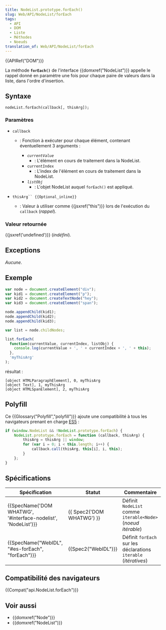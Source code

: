 ```yaml
---
title: NodeList.prototype.forEach()
slug: Web/API/NodeList/forEach
tags:
  - API
  - DOM
  - Liste
  - Méthodes
  - Noeuds
translation_of: Web/API/NodeList/forEach
---
```

{{APIRef("DOM")}}

La méthode **`forEach()`** de l'interface {{domxref("NodeList")}} appelle le rappel donné en paramètre une fois pour chaque paire de valeurs dans la liste, dans l'ordre d'insertion.

## Syntaxe

    nodeList.forEach(callback[, thisArg]);

### Paramètres

- `callback`

  - : Fonction à exécuter pour chaque élément, contenant éventuellement 3 arguments :

    - _`currentValue`_
      - : L'élément en cours de traitement dans la NodeList.
    - `currentIndex`
      - : L'index de l'élément en cours de traitement dans la NodeList.
    - _`listObj`_
      - : L'objet NodeList auquel `forEach()` est appliqué.

- ` thisArg`` {{Optional_inline}}  `
  - : Valeur à utiliser comme {{jsxref("this")}} lors de l'exécution du `callback` (_rappel_).

### Valeur retournée

{{jsxref('undefined')}} (_indéfini_).

## Exceptions

_Aucune_.

## Exemple

```js
var node = document.createElement("div");
var kid1 = document.createElement("p");
var kid2 = document.createTextNode("hey");
var kid3 = document.createElement("span");

node.appendChild(kid1);
node.appendChild(kid2);
node.appendChild(kid3);

var list = node.childNodes;

list.forEach(
  function(currentValue, currentIndex, listObj) {
    console.log(currentValue + ', ' + currentIndex + ', ' + this);
  },
  'myThisArg'
);
```

résultat :

    [object HTMLParagraphElement], 0, myThisArg
    [object Text], 1, myThisArg
    [object HTMLSpanElement], 2, myThisArg

## Polyfill

Ce {{Glossary("Polyfill","polyfill")}} ajoute une compatibilité à tous les navigateurs prenant en charge [ES5](https://caniuse.com/#search=es5) :

```js
if (window.NodeList && !NodeList.prototype.forEach) {
    NodeList.prototype.forEach = function (callback, thisArg) {
        thisArg = thisArg || window;
        for (var i = 0; i < this.length; i++) {
            callback.call(thisArg, this[i], i, this);
        }
    };
}
```

## Spécifications

| Spécification                                                                    | Statut                           | Commentaire                                                      |
| -------------------------------------------------------------------------------- | -------------------------------- | ---------------------------------------------------------------- |
| {{SpecName('DOM WHATWG', '#interface-nodelist', 'NodeList')}} | {{ Spec2('DOM WHATWG') }} | Définit `NodeList` comme `iterable<Node> `(_noeud itérable_)     |
| {{SpecName("WebIDL", "#es-forEach", "forEach")}}                 | {{Spec2("WebIDL")}}         | Définit `forEach` sur les déclarations `iterable` (_itératives_) |

## Compatibilité des navigateurs

{{Compat("api.NodeList.forEach")}}

## Voir aussi

- {{domxref("Node")}}
- {{domxref("NodeList")}}

